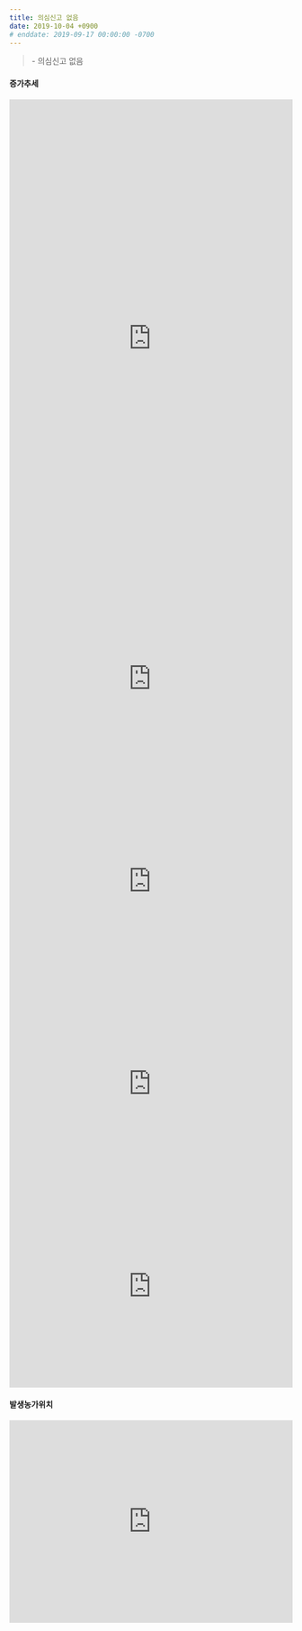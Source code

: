 ```yaml
---
title: 의심신고 없음
date: 2019-10-04 +0900
# enddate: 2019-09-17 00:00:00 -0700
---
```


> \- 의심신고 없음  

#### 증가추세  
<iframe width="100%" height="850" src="http://adatalab.net/asf-timeline/tables/191003-table1" frameborder="0" allow="accelerometer; autoplay; encrypted-media; gyroscope; picture-in-picture" allowfullscreen></iframe> 

<iframe width="100%" height="360" src="http://adatalab.net/asf-timeline/charts/191003-chart" frameborder="0" allow="accelerometer; autoplay; encrypted-media; gyroscope; picture-in-picture" allowfullscreen></iframe> 
<iframe width="100%" height="360" src="http://adatalab.net/asf-timeline/charts/191003-bar1" frameborder="0" allow="accelerometer; autoplay; encrypted-media; gyroscope; picture-in-picture" allowfullscreen></iframe>

<iframe width="100%" height="360" src="http://adatalab.net/asf-timeline/charts/191003-chart2" frameborder="0" allow="accelerometer; autoplay; encrypted-media; gyroscope; picture-in-picture" allowfullscreen></iframe>
<iframe width="100%" height="360" src="http://adatalab.net/asf-timeline/charts/191003-bar2" frameborder="0" allow="accelerometer; autoplay; encrypted-media; gyroscope; picture-in-picture" allowfullscreen></iframe>

#### 발생농가위치  
<iframe width="100%" height="360" src="http://adatalab.net/asf-timeline/charts/191003-map" frameborder="0" allow="accelerometer; autoplay; encrypted-media; gyroscope; picture-in-picture" allowfullscreen></iframe>
